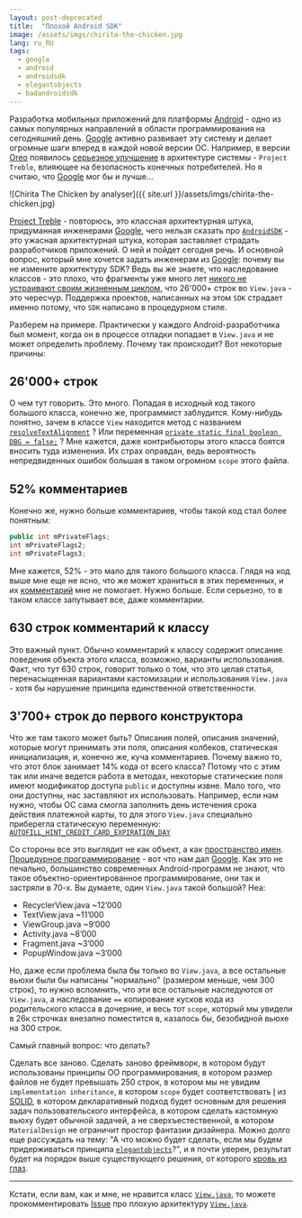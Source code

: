 ```yaml
---
layout: post-deprecated
title:  "Плохой Android SDK"
image: /assets/imgs/chirita-the-chicken.jpg
lang: ru_RU
tags:
  - google
  - android
  - androidsdk
  - elegantobjects
  - badandroidsdk
---
```


Разработка мобильных приложений для платформы [Android](https://www.android.com/) - одно из самых популярных направлений
в области программирования на сегодняшний день. [Google](https://www.google.com) активно развивает эту систему и делает 
огромные шаги вперед в каждой новой версии ОС. Например, в версии 
[Oreo](https://www.android.com/versions/oreo-8-0/) появилось 
[серьезное улучшение](https://source.android.com/devices/architecture/treble) в архитектуре системы - `Project Treble`, 
влияющее на безопасность конечных потребителей. Но я считаю, что [Google](https://www.google.com) мог бы и лучше...

![Chirita The Chicken by analyser]({{ site.url }}/assets/imgs/chirita-the-chicken.jpg)

<!--more-->

[Project Treble](https://source.android.com/devices/architecture/treble) - повторюсь,
это классная архитектурная штука, придуманная инженерами [Google](https://www.google.com),
чего нельзя сказать про [`AndroidSDK`](https://android.googlesource.com/platform/frameworks/base/) - 
это ужасная архитектурная штука, которая заставляет страдать разработчиков приложений. 
О ней и пойдет сегодня речь. И основной вопрос, который мне хочется задать 
инженерам из [Google](https://www.google.com): почему вы не 
измените архитектуру SDK? Ведь вы же знаете, что наследование классов - это плохо,
что фрагменты уже много лет [никого не устраивают своим жизненным циклом](https://medium.com/square-corner-blog/advocating-against-android-fragments-81fd0b462c97), что 26'000+ 
строк во `View.java` - это чересчур. Поддержка проектов, написанных на этом `SDK`
страдает именно потому, что `SDK` написано в процедурном стиле. 

Разберем на примере. Практически у каждого Android-разработчика был момент, когда
он в процессе отладки попадает в `View.java` и не может определить проблему. 
Почему так происходит? Вот некоторые причины:

## 26'000+ строк
О чем тут говорить. Это много. Попадая в исходный код такого большого класса, 
конечно же, программист заблудится. Кому-нибудь понятно, зачем в классе `View`
находится метод с названием [`resolveTextAlignment`](https://android.googlesource.com/platform/frameworks/base/+/oreo-release/core/java/android/view/View.java#23967)
? Или переменная [`private static final boolean DBG = false;`](https://android.googlesource.com/platform/frameworks/base/+/oreo-release/core/java/android/view/View.java#773)
? Мне кажется, даже контрибьюторы этого класса боятся вносить туда изменения. Их 
страх оправдан, ведь вероятность непредвиденных ошибок большая в таком огромном 
`scope` этого файла.

## 52% комментариев
Конечно же, нужно больше комментариев, чтобы такой код стал более понятным:
```java
public int mPrivateFlags;
int mPrivateFlags2;
int mPrivateFlags3;
```
Мне кажется, 52% - это мало для такого большого класса. Глядя на код выше мне 
еще не ясно, что же может храниться в этих переменных, и их [комментарий](https://android.googlesource.com/platform/frameworks/base/+/oreo-release/core/java/android/view/View.java#3695) 
мне не помогает. Нужно больше. Если серьезно, то в таком классе запутывает все,
даже комментарии.

## 630 строк комментарий к классу
Это важный пункт. Обычно комментарий к классу содержит описание поведения 
объекта этого класса, возможно, варианты использования. Факт, что тут 630
строк, говорит только о том, что это целая статья, перенасыщенная вариантами
кастомизации и использования `View.java` - хотя бы нарушение принципа единственной 
ответственности.

## 3'700+ строк до первого конструктора
Что же там такого может быть? Описания полей, описания значений, которые 
могут принимать эти поля, описания колбеков, статическая инициализация, и, 
конечно же, куча комментариев. Почему важно то, что этот блок занимает 14% кода 
от всего класса? Потому что с этим так или иначе ведется работа в методах,
некоторые статические поля имеют модификатор доступа `public` и доступны извне.
Мало того, что они доступны, нас заставляют их использовать. Например, если нам 
нужно, чтобы ОС сама смогла заполнить день истечения срока действия платежной 
карты, то для этого `View.java` специально приберегла статическую переменную:
[`AUTOFILL_HINT_CREDIT_CARD_EXPIRATION_DAY`](https://android.googlesource.com/platform/frameworks/base/+/oreo-release/core/java/android/view/View.java#1119)

Со стороны все это выглядит не как объект, а как [пространство имен](https://en.wikipedia.org/wiki/Namespace).
[Процедурное программирование](https://en.wikipedia.org/wiki/Procedural_programming) - вот что нам дал [Google](https://www.google.com).
Как это не печально, большинство современных Android-программ не знают, что такое
объектно-ориентированное программирование, они так и застряли в 70-х. Вы 
думаете, один `View.java` такой большой? Неа:

- RecyclerView.java ~12’000
- TextView.java ~11’000
- ViewGroup.java ~9’000
- Activity.java ~8’000
- Fragment.java ~3’000
- PopupWindow.java ~3’000

Но, даже если проблема была бы только во `View.java`, а все остальные вьюхи были
бы написаны "нормально" (размером меньше, чем 300 строк), то нужно вспомнить,
что эти все остальные наследуются от `View.java`, а наследование `==` 
копирование кусков кода из родительского класса в дочерние, и весь тот `scope`, 
который мы увидели в 26к строчках внезапно поместится в, казалось бы, безобидной 
вьюхе на 300 строк.

Самый главный вопрос: что делать?

Сделать все заново. Сделать заново фреймворк, в котором будут использованы 
принципы ОО программирования, в котором размер файлов не будет превышать 250 
строк, в котором мы не увидим `implementation inheritance`, в котором `scope`
будет соответствовать [I](https://en.wikipedia.org/wiki/Interface_segregation_principle) 
из [SOLID](https://en.wikipedia.org/wiki/SOLID_(object-oriented_design)), в 
котором декларативный подход будет основным для решения задач пользовательского
интерфейса, в котором сделать кастомную вьюху будет обычной задачей, а не 
сверхъестественной, в котором `MaterialDesign` не ограничит простор фантазии 
дизайнера. Можно долго еще рассуждать на тему: "А что можно будет сделать,
если мы будем придерживаться принципа 
[`elegantobjects`](http://www.elegantobjects.org/)?", и я почти уверен, 
результат будет на порядок выше существующего решения, от которого 
[кровь из глаз](https://medium.com/@drinfo/fuck-you-android-framework-ddbb02c4ae48). 

---

Кстати, если вам, как и мне, не нравится класс [`View.java`](https://android.googlesource.com/platform/frameworks/base/+/oreo-release/core/java/android/view/View.java),
то можете прокомментировать [Issue](https://issuetracker.google.com/issues/114273949) про плохую архитектуру
[`View.java`](https://android.googlesource.com/platform/frameworks/base/+/oreo-release/core/java/android/view/View.java).
